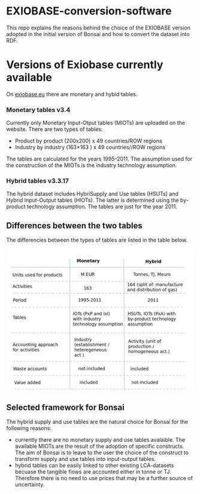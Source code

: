 # EXIOBASE-conversion-software
This repo explains the reasons behind the choice of the EXIOBASE version adopted in the initial version of Bonsai and how to convert the dataset into RDF.

# Versions of Exiobase currently available
On [exiobase.eu](https://www.exiobase.eu/index.php/component/users/?view=login&return=aHR0cHM6Ly93d3cuZXhpb2Jhc2UuZXUvaW5kZXgucGhwL2RhdGEtZG93bmxvYWQvZXhpb2Jhc2UzaHliLzEyNS1leGlvYmFzZS0zLTMtMTctaHN1dC0yMDExL2ZpbGU=&Itemid=251) there are monetary and hybid tables. 

### Monetary tables v3.4

Currently only Monetary Input-Otput tables (MIOTs) are uploaded on the website. There are two types of tables:

- Product by product (200x200) x 49 countries/ROW regions
- Industry by industry (163*163 ) x 49 countries//ROW regions

The tables are calculated for the years 1995-2011. The assumption used for the construction of the MIOTs is the industry technology assumption.

### Hybrid tables v3.3.17

The hybrid dataset includes HybriSupply and Use tables (HSUTs) and Hybrid Input-Output tables (HIOTs). The latter is determined using the by-product technology assumption. The tables are just for the year 2011.

## Differences between the two tables

The differencies between the types of tables are listed in the table below.

![Table](https://github.com/BONSAMURAIS/EXIOBASE-conversion-software/blob/master/differences_exiobase_monetary_physical.jpg)

## Selected framework for Bonsai

The hybrid supply and use tables are the natural choice for Bonsai for the following reasons:

- currently there are no monetary supply and use tables avalaible. The available MIOTs are the result of the adoption of specific constructs. The aim of Bonsai is to leave to the user the choice of the construct to transform supply and use tables into input-output tables.
- hybrid tables can be easily linked to other existing LCA-datasets becuase the tangible flows are accounted either in tonne or TJ. Therefore there is no need to use prices that may be a further source of uncertainty.

